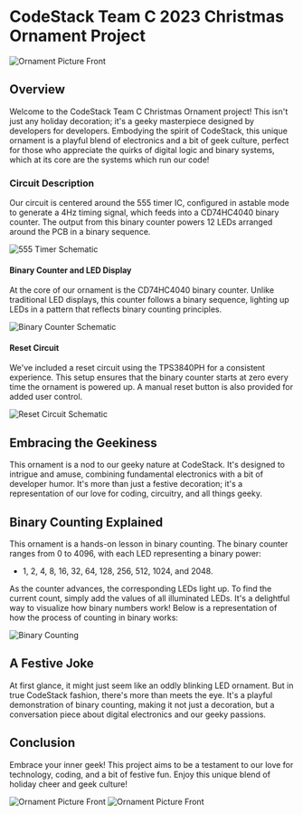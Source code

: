# CodeStack Team C 2023 Christmas Ornament Project

![Ornament Picture Front](/pics/schematics/3d_back.PNG)

## Overview

Welcome to the CodeStack Team C Christmas Ornament project! This isn't just any holiday decoration; it's a geeky masterpiece designed by developers for developers. Embodying the spirit of CodeStack, this unique ornament is a playful blend of electronics and a bit of geek culture, perfect for those who appreciate the quirks of digital logic and binary systems, which at its core are the systems which run our code!

### Circuit Description

Our circuit is centered around the 555 timer IC, configured in astable mode to generate a 4Hz timing signal, which feeds into a CD74HC4040 binary counter. The output from this binary counter powers 12 LEDs arranged around the PCB in a binary sequence.

![555 Timer Schematic](/pics/schematics/555_timer.PNG)

#### Binary Counter and LED Display

At the core of our ornament is the CD74HC4040 binary counter. Unlike traditional LED displays, this counter follows a binary sequence, lighting up LEDs in a pattern that reflects binary counting principles.

![Binary Counter Schematic](/pics/schematics/counter.PNG)

#### Reset Circuit

We've included a reset circuit using the TPS3840PH for a consistent experience. This setup ensures that the binary counter starts at zero every time the ornament is powered up. A manual reset button is also provided for added user control.

![Reset Circuit Schematic](/pics/schematics/reset.PNG)

## Embracing the Geekiness

This ornament is a nod to our geeky nature at CodeStack. It's designed to intrigue and amuse, combining fundamental electronics with a bit of developer humor. It's more than just a festive decoration; it's a representation of our love for coding, circuitry, and all things geeky.

## Binary Counting Explained

This ornament is a hands-on lesson in binary counting. The binary counter ranges from 0 to 4096, with each LED representing a binary power:

- 1, 2, 4, 8, 16, 32, 64, 128, 256, 512, 1024, and 2048.

As the counter advances, the corresponding LEDs light up. To find the current count, simply add the values of all illuminated LEDs. It's a delightful way to visualize how binary numbers work! Below is a representation of how the process of counting in binary works:

![Binary Counting](/pics/binary_counting.gif)
## A Festive Joke

At first glance, it might just seem like an oddly blinking LED ornament. But in true CodeStack fashion, there's more than meets the eye. It's a playful demonstration of binary counting, making it not just a decoration, but a conversation piece about digital electronics and our geeky passions.

## Conclusion

Embrace your inner geek! This project aims to be a testament to our love for technology, coding, and a bit of festive fun. Enjoy this unique blend of holiday cheer and geek culture!

![Ornament Picture Front](/pics/schematics/3d_front.PNG)
![Ornament Picture Front](/pics/schematics/pcb.PNG)
